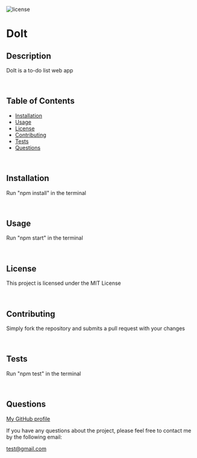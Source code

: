 
  ![license](https://img.shields.io/badge/license-MIT-red)

  # <span style="text-transform: capitalize;">DoIt</span>

  ## Description

DoIt is a to-do list web app
<p>&nbsp;</p>

## Table of Contents

- [Installation](#installation)
- [Usage](#usage)
- [License](#license)
- [Contributing](#contributing)
- [Tests](#tests)
- [Questions](#questions)
<p>&nbsp;</p>

## Installation

Run "npm install" in the terminal
<p>&nbsp;</p>

## Usage

Run "npm start" in the terminal
<p>&nbsp;</p>

## License

This project is licensed under the MIT License
<p>&nbsp;</p>

## Contributing

Simply fork the repository and submits a pull request with your changes
<p>&nbsp;</p>

## Tests

Run "npm test" in the terminal
<p>&nbsp;</p>


## Questions

[My GitHub profile](https://github.com/adriwg)  

If you have any questions about the project, please feel free to contact me by the following email:

[test@gmail.com](mailto:test@gmail.com)  

